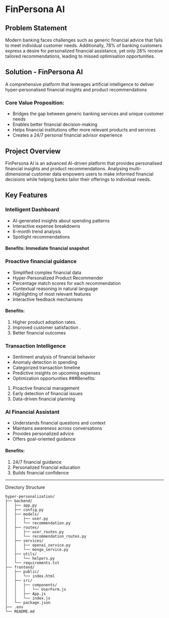 # FinPersona AI
## Problem Statement
Modern banking faces challenges such as generic financial advice that fails to meet individual customer needs. Additionally, 78% of banking customers express a desire for personalized financial assistance, yet only 28% receive tailored recommendations, leading to missed optimisation opportunities.

## Solution - FinPersona AI

A comprehensive platform that leverages artificial intelligence to deliver hyper-personalised financial insights and product recommendations
### Core Value Proposition:
* Bridges the gap between generic banking services and unique customer needs
* Enables better financial decision-making
* Helps financial institutions offer more relevant products and services
* Creates a 24/7 personal financial advisor experience

## Project Overview

FinPersona AI is an advanced AI-driven platform that provides personalised financial insights and product recommendations. Analysing multi-dimensional customer data empowers users to make informed financial decisions while helping banks tailor their offerings to individual needs.

## Key Features
### Intelligent Dashboard
* AI-generated insights about spending patterns
* Interactive expense breakdowns
* 6-month trend analysis
* Spotlight recommendations

#### Benefits: Immediate financial snapshot

### Proactive financial guidance
* Simplified complex financial data
* Hyper-Personalized Product Recommender
* Percentage match scores for each recommendation
* Contextual reasoning in natural language
* Highlighting of most relevant features
* Interactive feedback mechanisms

#### Benefits:
1. Higher product adoption rates.
2. Improved customer satisfaction .
3. Better financial outcomes

### Transaction Intelligence
* Sentiment analysis of financial behavior
* Anomaly detection in spending
* Categorized transaction timeline
* Predictive insights on upcoming expenses
* Optimization opportunities
###Benefits:
1. Proactive financial management
2. Early detection of financial issues
3. Data-driven financial planning

### AI Financial Assistant
* Understands financial questions and context
* Maintains awareness across conversations
* Provides personalized advice
* Offers goal-oriented guidance

#### Benefits:
1. 24/7 financial guidance
2. Personalized financial education
3. Builds financial confidence

---











Directory Structure

```
hyper-personalization/
├── backend/
│   ├── app.py
│   ├── config.py
│   ├── models/
│   │   ├── user.py
│   │   └── recommendation.py
│   ├── routes/
│   │   ├── user_routes.py
│   │   └── recommendation_routes.py
│   ├── services/
│   │   ├── openai_service.py
│   │   └── mongo_service.py
│   ├── utils/
│   │   └── helpers.py
│   └── requirements.txt
├── frontend/
│   ├── public/
│   │   └── index.html
│   ├── src/
│   │   ├── components/
│   │   │   └── UserForm.js
│   │   ├── App.js
│   │   └── index.js
│   └── package.json
├── .env
└── README.md
```

